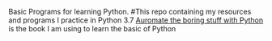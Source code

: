 Basic Programs for learning Python.
#This repo containing my resources and programs I practice in Python 3.7
[Auromate the boring stuff with Python](https://automatetheboringstuff.com) is the book I am using to learn the basic of Python